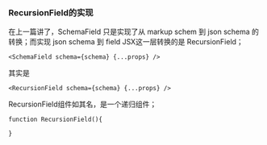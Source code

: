 ### RecursionField的实现
在上一篇讲了，SchemaField 只是实现了从 markup schem 到 json schema 的转换；而实现 json schema 到 field JSX这一层转换的是 RecursionField；
```JSX
<SchemaField schema={schema} {...props} />
```
其实是
```JSX
<RecursionField schema={schema} {...props} />
```
RecursionField组件如其名，是一个递归组件；
```JSX
function RecursionField(){

}
```